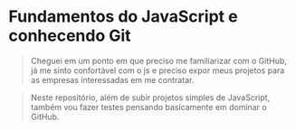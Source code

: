 <h1>Fundamentos do JavaScript e conhecendo Git</h1>

>Cheguei em um ponto em que preciso me familiarizar com o GitHub, já me sinto confortável com o js e preciso expor meus projetos para as empresas interessadas em me contratar.

>Neste repositório, além de subir projetos simples de JavaScript, também vou fazer testes pensando basicamente em dominar o GitHub.
